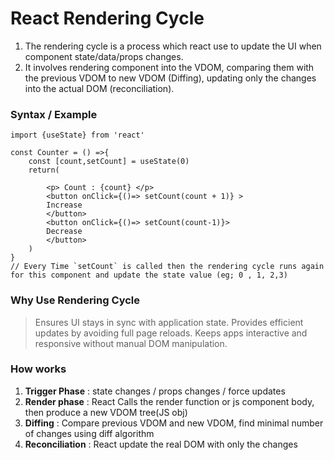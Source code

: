 # React Rendering Cycle
1. The rendering cycle is a process which react use to update the UI when component state/data/props changes.
2. It involves rendering component into the VDOM, comparing them with the previous VDOM to new VDOM (Diffing), updating only the changes into the actual DOM (reconciliation).

### Syntax / Example
```
import {useState} from 'react'

const Counter = () =>{
    const [count,setCount] = useState(0)
    return(

        <p> Count : {count} </p>
        <button onClick={()=> setCount(count + 1)} >
        Increase
        </button>
        <button onClick={()=> setCount(count-1)}>
        Decrease
        </button>
    )
}
// Every Time `setCount` is called then the rendering cycle runs again for this component and update the state value (eg; 0 , 1, 2,3) 
```

### Why Use Rendering Cycle
> Ensures UI stays in sync with application state.
> Provides efficient updates by avoiding full page reloads.
> Keeps apps interactive and responsive without manual DOM manipulation.

### How works
1. **Trigger Phase** : state changes / props changes / force updates
2. **Render phase** : React Calls the render function or js component body, then produce a new VDOM tree(JS obj)
3. **Diffing** : Compare previous VDOM and new VDOM, find minimal number of changes using diff algorithm
4. **Reconciliation** : React update the real DOM with only the changes 


